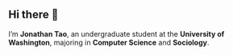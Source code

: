 ## Hi there 👋

I’m **Jonathan Tao**, an undergraduate student at the **University of Washington**, majoring in **Computer Science** and **Sociology**.  
